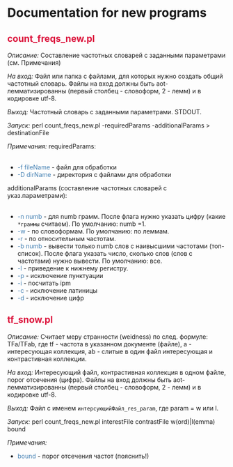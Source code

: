 # Documentation for new programs #

## <font color='#DC143C'>count_freqs_new.pl</font> ##
<p><i>Описание:</i> Составление частотных словарей с заданными параметрами (см. Примечания)<br>
<p><i>На вход:</i> Файл или папка с файлами, для которых нужно создать общий частотный словарь. Файлы на вход должны быть aot-лемматизированны (первый столбец - словоформ, 2 - лемм) и в кодировке utf-8.<br>
<p><i>Выход:</i> Частотный словарь с заданными параметрами. STDOUT.<br>
<p><i>Запуск:</i>  perl count_freqs_new.pl -requiredParams -additionalParams > destinationFile<br>
<p><i>Примечания:</i>
requiredParams:<br>
<br>
<ul><li><font color='#4682B4'> -f fileName </font> - файл для обработки<br>
</li><li><font color='#4682B4'> -D dirName </font> - директория с файлами для обработки</li></ul>

additionalParams (составление частотных словарей с указ.параметрами):<br>
<br>
<ul><li><font color='#4682B4'> -n numb </font> - для numb грамм. После флага нужно указать цифру (какие <code>*граммы</code> считаем). По умолчанию: numb =1.<br>
</li><li><font color='#4682B4'> -w </font> - по словоформам. По умолчанию: по леммам.<br>
</li><li><font color='#4682B4'> -r </font> - по относительным частотам.<br>
</li><li><font color='#4682B4'> -b numb </font> - вывести только numb слов с наивысшими частотами (топ-список). После флага указать число, сколько слов (слов с частотами) нужно вывести. По умолчанию: все.<br>
</li><li><font color='#4682B4'> -l </font> - приведение к нижнему регистру.<br>
</li><li><font color='#4682B4'> -p </font> - исключение пунктуации<br>
</li><li><font color='#4682B4'> -i </font> - посчитать ipm<br>
</li><li><font color='#4682B4'> -c </font> - исключение латиницы<br>
</li><li><font color='#4682B4'> -d </font> - исключение цифр</li></ul>

<h2><font color='#DC143C'>tf_snow.pl</font></h2>
<p><i>Описание:</i> Считает меру странности (weidness) по след. формуле: TFa/TFab, где tf - частота в указанном документе (файле), a - интересующая коллекция, ab - слитые в один файл интересующая и контрастивная коллекции.<br>
<p><i>На вход:</i>  Интересующий файл, контрастивная коллекция в одном файле, порог отсечения (цифра). Файлы на вход должны быть aot-лемматизированны (первый столбец - словоформ, 2 - лемм) и в кодировке utf-8.<br>
<p><i>Выход:</i> Файл с именем <code>интерсующийФайл_res_param</code>, где param = w или l.<br>
<p><i>Запуск:</i>  perl count_freqs_new.pl interestFile contrastFile w(ord)|l(emma) bound<br>
<p><i>Примечания:</i>
<ul><li><font color='#4682B4'> bound </font> - порог отсечения частот (пояснить!)